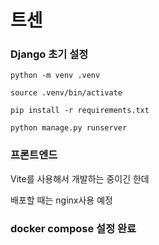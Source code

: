 # 트센

### Django 초기 설정
```python -m venv .venv```

```source .venv/bin/activate``` 

```pip install -r requirements.txt``` 

```python manage.py runserver```

### 프론트엔드
Vite를 사용해서 개발하는 중이긴 한데

배포할 때는 nginx사용 예정

### docker compose 설정 완료
